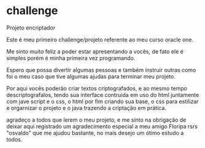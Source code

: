 # challenge
Projeto encriptador 

Este é meu primeiro challenge/projeto referente ao meu curso oracle one.

Me sinto muito feliz a poder estar apresentando a vocês, de fato ele é simples porém é minha primeira vez programando.

Espero que possa divertir algumas pessoas e também instruir outras como foi o meu caso que tive algumas ajudas para terminar meu projeto.

Por aqui vocês poderão criar textos criptografados, e ao mesmo tempo descriptografalos, tendo sua interface contruida em uso do html juntamente com jave script e o css, o html por fim criando sua base, o css para estilizar e orgarnizar o projeto e o java trazendo a criptação em prática.

agradeço a todos que lerem o meu projeto, e me sinto na obrigação de deixar aqui registrado um agradecimento especial a meu amigo Floripa rsrs "osvaldo" que me ajudou bastante, no mais desejo um ótimo estudo a todos.

